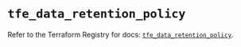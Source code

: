 # `tfe_data_retention_policy`

Refer to the Terraform Registry for docs: [`tfe_data_retention_policy`](https://registry.terraform.io/providers/hashicorp/tfe/0.62.0/docs/resources/data_retention_policy).
